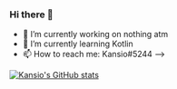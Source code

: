 ### Hi there 👋

- 🔭 I’m currently working on nothing atm
- 🌱 I’m currently learning Kotlin
- 📫 How to reach me: Kansio#5244
-->

[![Kansio's GitHub stats](https://github-readme-stats.vercel.app/api?username=Kansioo)](https://github.com/anuraghazra/github-readme-stats)
